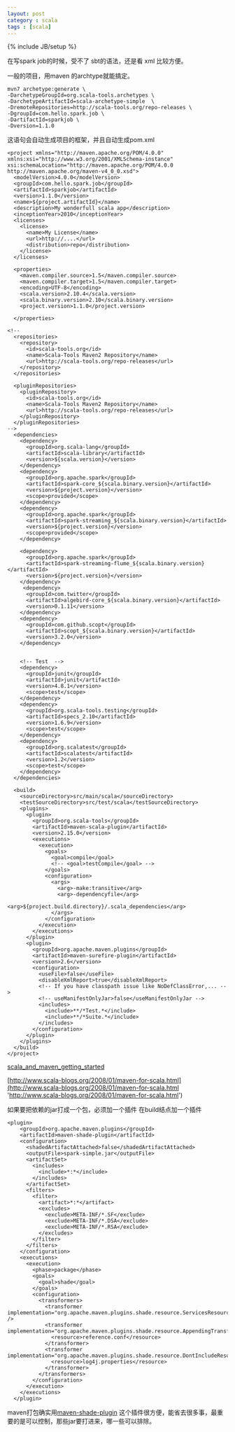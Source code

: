 ```yaml
---
layout: post
category : scala 
tags : [scala]
---
```

{% include JB/setup %}


在写spark job的时候，受不了 sbt的语法，还是看 xml 比较方便。

一般的项目，用maven 的archtype就能搞定。

    mvn7 archetype:generate \
    -DarchetypeGroupId=org.scala-tools.archetypes \
    -DarchetypeArtifactId=scala-archetype-simple  \
    -DremoteRepositories=http://scala-tools.org/repo-releases \
    -DgroupId=com.hello.spark.job \
    -DartifactId=sparkjob \
    -Dversion=1.1.0

这语句会自动生成项目的框架，并且自动生成pom.xml

    <project xmlns="http://maven.apache.org/POM/4.0.0" xmlns:xsi="http://www.w3.org/2001/XMLSchema-instance" xsi:schemaLocation="http://maven.apache.org/POM/4.0.0 http://maven.apache.org/maven-v4_0_0.xsd">
      <modelVersion>4.0.0</modelVersion>
      <groupId>com.hello.spark.job</groupId>
      <artifactId>sparkjob</artifactId>
      <version>1.1.0</version>
      <name>${project.artifactId}</name>
      <description>My wonderfull scala app</description>
      <inceptionYear>2010</inceptionYear>
      <licenses>
        <license>
          <name>My License</name>
          <url>http://....</url>
          <distribution>repo</distribution>
        </license>
      </licenses>

      <properties>
        <maven.compiler.source>1.5</maven.compiler.source>
        <maven.compiler.target>1.5</maven.compiler.target>
        <encoding>UTF-8</encoding>
        <scala.version>2.10.4</scala.version>
        <scala.binary.version>2.10</scala.binary.version>
        <project.version>1.1.0</project.version>

      </properties>

    <!--
      <repositories>
        <repository>
          <id>scala-tools.org</id>
          <name>Scala-Tools Maven2 Repository</name>
          <url>http://scala-tools.org/repo-releases</url>
        </repository>
      </repositories>

      <pluginRepositories>
        <pluginRepository>
          <id>scala-tools.org</id>
          <name>Scala-Tools Maven2 Repository</name>
          <url>http://scala-tools.org/repo-releases</url>
        </pluginRepository>
      </pluginRepositories>
    -->
      <dependencies>
        <dependency>
          <groupId>org.scala-lang</groupId>
          <artifactId>scala-library</artifactId>
          <version>${scala.version}</version>
        </dependency>
        <dependency>
          <groupId>org.apache.spark</groupId>
          <artifactId>spark-core_${scala.binary.version}</artifactId>
          <version>${project.version}</version>
          <scope>provided</scope>
        </dependency>
        <dependency>
          <groupId>org.apache.spark</groupId>
          <artifactId>spark-streaming_${scala.binary.version}</artifactId>
          <version>${project.version}</version>
          <scope>provided</scope>
        </dependency>

        <dependency>
          <groupId>org.apache.spark</groupId>
          <artifactId>spark-streaming-flume_${scala.binary.version}</artifactId>
          <version>${project.version}</version>
        </dependency>
         <dependency>
          <groupId>com.twitter</groupId>
          <artifactId>algebird-core_${scala.binary.version}</artifactId>
          <version>0.1.11</version>
        </dependency>
        <dependency>
          <groupId>com.github.scopt</groupId>
          <artifactId>scopt_${scala.binary.version}</artifactId>
          <version>3.2.0</version>
        </dependency>
     

        <!-- Test  -->
        <dependency>
          <groupId>junit</groupId>
          <artifactId>junit</artifactId>
          <version>4.8.1</version>
          <scope>test</scope>
        </dependency>
        <dependency>
          <groupId>org.scala-tools.testing</groupId>
          <artifactId>specs_2.10</artifactId>
          <version>1.6.9</version>
          <scope>test</scope>
        </dependency>
        <dependency>
          <groupId>org.scalatest</groupId>
          <artifactId>scalatest</artifactId>
          <version>1.2</version>
          <scope>test</scope>
        </dependency>
      </dependencies>

      <build>
        <sourceDirectory>src/main/scala</sourceDirectory>
        <testSourceDirectory>src/test/scala</testSourceDirectory>
        <plugins>
          <plugin>
            <groupId>org.scala-tools</groupId>
            <artifactId>maven-scala-plugin</artifactId>
            <version>2.15.0</version>
            <executions>
              <execution>
                <goals>
                  <goal>compile</goal>
                  <!-- <goal>testCompile</goal> -->
                </goals>
                <configuration>
                  <args>
                    <arg>-make:transitive</arg>
                    <arg>-dependencyfile</arg>
                    <arg>${project.build.directory}/.scala_dependencies</arg>
                  </args>
                </configuration>
              </execution>
            </executions>
          </plugin>
          <plugin>
            <groupId>org.apache.maven.plugins</groupId>
            <artifactId>maven-surefire-plugin</artifactId>
            <version>2.6</version>
            <configuration>
              <useFile>false</useFile>
              <disableXmlReport>true</disableXmlReport>
              <!-- If you have classpath issue like NoDefClassError,... -->
              <!-- useManifestOnlyJar>false</useManifestOnlyJar -->
              <includes>
                <include>**/*Test.*</include>
                <include>**/*Suite.*</include>
              </includes>
            </configuration>
          </plugin>
        </plugins>
      </build>
    </project>


[scala_and_maven_getting_started](https://blogs.oracle.com/arungupta/entry/scala_and_maven_getting_started 'scala_and_maven_getting_started')


[http://www.scala-blogs.org/2008/01/maven-for-scala.html](http://www.scala-blogs.org/2008/01/maven-for-scala.html 'http://www.scala-blogs.org/2008/01/maven-for-scala.html')


如果要把依赖的jar打成一个包，必须加一个插件
在build结点加一个插件

    <plugin>
        <groupId>org.apache.maven.plugins</groupId>
        <artifactId>maven-shade-plugin</artifactId>
        <configuration>
          <shadedArtifactAttached>false</shadedArtifactAttached>
          <outputFile>spark-simple.jar</outputFile>
          <artifactSet>
            <includes>
              <include>*:*</include>
            </includes>
          </artifactSet>
          <filters>
            <filter>
              <artifact>*:*</artifact>
              <excludes>
                <exclude>META-INF/*.SF</exclude>
                <exclude>META-INF/*.DSA</exclude>
                <exclude>META-INF/*.RSA</exclude>
              </excludes>
            </filter>
          </filters>
        </configuration>
        <executions>
          <execution>
            <phase>package</phase>
            <goals>
              <goal>shade</goal>
            </goals>
            <configuration>
              <transformers>
                <transformer implementation="org.apache.maven.plugins.shade.resource.ServicesResourceTransformer" />
                <transformer implementation="org.apache.maven.plugins.shade.resource.AppendingTransformer">
                  <resource>reference.conf</resource>
                </transformer>
                <transformer implementation="org.apache.maven.plugins.shade.resource.DontIncludeResourceTransformer">
                  <resource>log4j.properties</resource>
                </transformer>
              </transformers>
            </configuration>
          </execution>
        </executions>
      </plugin>



maven打包确实用[maven-shade-plugin](http://maven.apache.org/plugins/maven-shade-plugin/examples/includes-excludes.html 'http://maven.apache.org/plugins/maven-shade-plugin/examples/includes-excludes.html') 这个插件很方便，能省去很多事，最重要的是可以控制，那些jar要打进来，哪一些可以排除。
